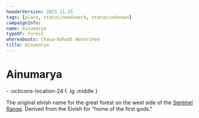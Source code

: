 ```yaml
---
headerVersion: 2023.11.25
tags: [place, status/needswork, status/unknown]
campaignInfo:
name: Ainumarya
typeOf: forest
whereabouts: Chasa-Nahadi Watershed
title: Ainumarya
---
```

# Ainumarya
<div class="grid cards ext-narrow-margin ext-one-column" markdown>
-    :octicons-location-24:{ .lg .middle }   
</div>


The original elvish name for the great forest on the west side of the [Sentinel Range](<../sentinel-range/sentinel-range.md>). Derived from the Elvish for "home of the first gods."


